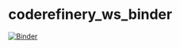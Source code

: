 # coderefinery_ws_binder

[![Binder](https://mybinder.org/badge_logo.svg)](https://mybinder.org/v2/gh/Roland-Pfeiffer/coderefinery_ws_binder/HEAD)
